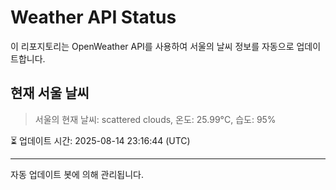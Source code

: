 
# Weather API Status

이 리포지토리는 OpenWeather API를 사용하여 서울의 날씨 정보를 자동으로 업데이트합니다.

## 현재 서울 날씨
> 서울의 현재 날씨: scattered clouds, 온도: 25.99°C, 습도: 95%

⏳ 업데이트 시간: 2025-08-14 23:16:44 (UTC)

---
자동 업데이트 봇에 의해 관리됩니다.
